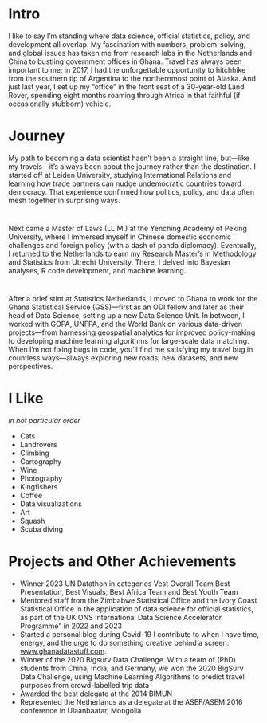 # Intro

I like to say I’m standing where data science, official statistics, policy, and development all overlap. My fascination with numbers, problem-solving, and global issues has taken me from research labs in the Netherlands and China to bustling government offices in Ghana. Travel has always been important to me: in 2017, I had the unforgettable opportunity to hitchhike from the southern tip of Argentina to the northernmost point of Alaska. And just last year, I set up my “office” in the front seat of a 30-year-old Land Rover, spending eight months roaming through Africa in that faithful (if occasionally stubborn) vehicle.

# Journey

My path to becoming a data scientist hasn’t been a straight line, but—like my travels—it’s always been about the journey rather than the destination. I started off at Leiden University, studying International Relations and learning how trade partners can nudge undemocratic countries toward democracy. That experience confirmed how politics, policy, and data often mesh together in surprising ways.

# 

Next came a Master of Laws (LL.M.) at the Yenching Academy of Peking University, where I immersed myself in Chinese domestic economic challenges and foreign policy (with a dash of panda diplomacy). Eventually, I returned to the Netherlands to earn my Research Master’s in Methodology and Statistics from Utrecht University. There, I delved into Bayesian analyses, R code development, and machine learning.

# 
After a brief stint at Statistics Netherlands, I moved to Ghana to work for the Ghana Statistical Service (GSS)—first as an ODI fellow and later as their head of Data Science, setting up a new Data Science Unit. In between, I worked with GOPA, UNFPA, and the World Bank on various data-driven projects—from harnessing geospatial analytics for improved policy-making to developing machine learning algorithms for large-scale data matching.
When I’m not fixing bugs in code, you’ll find me satisfying my travel bug in countless ways—always exploring new roads, new datasets, and new perspectives.


# I Like

*in not particular order*

- Cats
- Landrovers
- Climbing
- Cartography
- Wine
- Photography
- Kingfishers
- Coffee
- Data visualizations
- Art
- Squash
- Scuba diving


#  Projects and Other Achievements

- Winner 2023 UN Datathon in categories Vest Overall Team Best Presentation, Best Visuals, Best Africa Team and Best Youth Team
- Mentored staff from the Zimbabwe Statistical Office and the Ivory Coast Statistical Office in the application of data science for official statistics, as part of the UK ONS International Data Science Accelerator Programme" in 2022 and 2023
- Started a personal blog during Covid-19 I contribute to when I have time, energy, and the urge to do something creative behind a screen: www.ghanadatastuff.com.
- Winner of the 2020 Bigsurv Data Challenge. With a team of (PhD) students from China, India, and Germany, we won the 2020 BigSurv Data Challenge, using Machine Learning Algorithms to predict travel purposes from crowd-labelled trip data
- Awarded the best delegate at the 2014 BIMUN
- Represented the Netherlands as a delegate at the ASEF/ASEM 2016 conference in Ulaanbaatar, Mongolia
